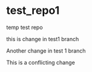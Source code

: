 # test_repo1
temp test repo

this is change in test1 branch

Another change in test 1 branch

This is a conflicting change
